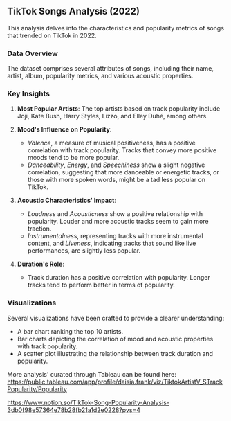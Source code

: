 

## TikTok Songs Analysis (2022)

This analysis delves into the characteristics and popularity metrics of songs that trended on TikTok in 2022.

### Data Overview

The dataset comprises several attributes of songs, including their name, artist, album, popularity metrics, and various acoustic properties.

### Key Insights

1. **Most Popular Artists**: The top artists based on track popularity include Joji, Kate Bush, Harry Styles, Lizzo, and Elley Duhé, among others.

2. **Mood's Influence on Popularity**:
    - *Valence*, a measure of musical positiveness, has a positive correlation with track popularity. Tracks that convey more positive moods tend to be more popular.
    - *Danceability*, *Energy*, and *Speechiness* show a slight negative correlation, suggesting that more danceable or energetic tracks, or those with more spoken words, might be a tad less popular on TikTok.

3. **Acoustic Characteristics' Impact**:
    - *Loudness* and *Acousticness* show a positive relationship with popularity. Louder and more acoustic tracks seem to gain more traction.
    - *Instrumentalness*, representing tracks with more instrumental content, and *Liveness*, indicating tracks that sound like live performances, are slightly less popular.

4. **Duration's Role**:
    - Track duration has a positive correlation with popularity. Longer tracks tend to perform better in terms of popularity.

### Visualizations

Several visualizations have been crafted to provide a clearer understanding:
- A bar chart ranking the top 10 artists.
- Bar charts depicting the correlation of mood and acoustic properties with track popularity.
- A scatter plot illustrating the relationship between track duration and popularity.

More analysis' curated through Tableau can be found here: https://public.tableau.com/app/profile/daisia.frank/viz/TiktokArtistV_STrackPopularity/Popularity

https://www.notion.so/TikTok-Song-Popularity-Analysis-3db0f98e57364e78b28fb21a1d2e0228?pvs=4
